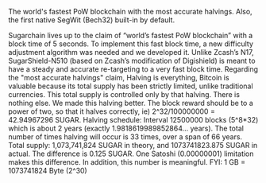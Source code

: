 The world's fastest PoW blockchain with the most accurate halvings. Also, the first native SegWit (Bech32) built-in by default. 

Sugarchain lives up to the claim of “world’s fastest PoW blockchain” with a block time of 5 seconds. To implement this fast block time, a new difficulty adjustment algorithm was needed and we developed it. Unlike Zcash’s N17, SugarShield-N510 (based on Zcash’s modification of Digishield) is meant to have a steady and accurate re-targeting to a very fast block time. Regarding the "most accurate halvings" claim, Halving is everything, Bitcoin is valuable because its total supply has been strictly limited, unlike traditional currencies. This total supply is controlled only by that halving. There is nothing else. We made this halving better. The block reward should be to a power of two, so that it halves correctly, ie) 2^32/100000000 = 42.94967296 SUGAR. Halving schedule: Interval 12500000 blocks (5^8*32) which is about 2 years (exactly 1.9818619989852864… years). The total number of times halving will occur is 33 times, over a span of 66 years. Total supply: 1,073,741,824 SUGAR in theory, and 1073741823.875 SUGAR in actual. The difference is 0.125 SUGAR. One Satoshi (0.00000001) limitation makes this difference. In addition, this number is meaningful. FYI: 1 GB = 1073741824 Byte (2^30)